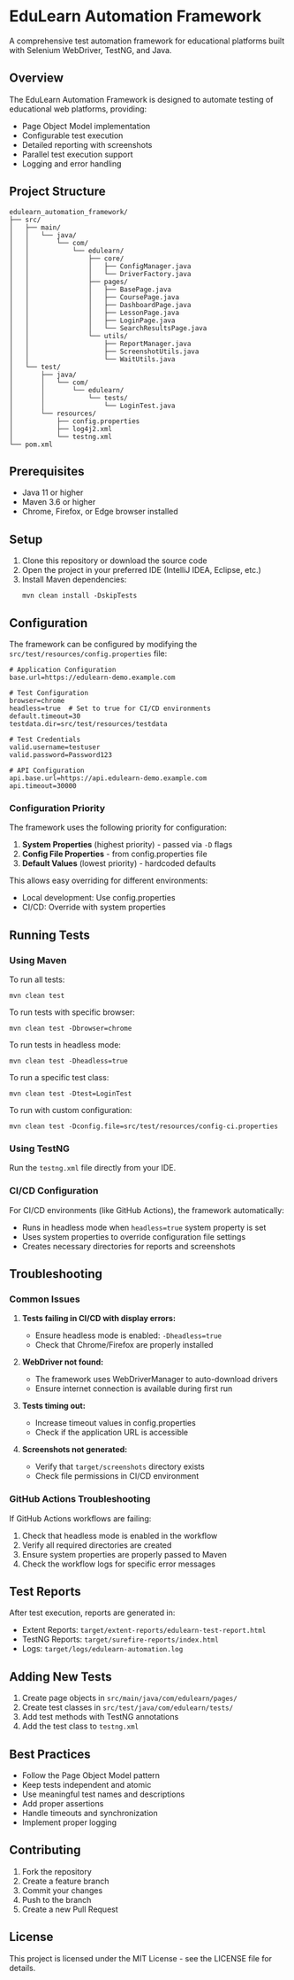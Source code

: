 # EduLearn Automation Framework

A comprehensive test automation framework for educational platforms built with Selenium WebDriver, TestNG, and Java.

## Overview

The EduLearn Automation Framework is designed to automate testing of educational web platforms, providing:

- Page Object Model implementation
- Configurable test execution
- Detailed reporting with screenshots
- Parallel test execution support
- Logging and error handling

## Project Structure

```
edulearn_automation_framework/
├── src/
│   ├── main/
│   │   └── java/
│   │       └── com/
│   │           └── edulearn/
│   │               ├── core/
│   │               │   ├── ConfigManager.java
│   │               │   └── DriverFactory.java
│   │               ├── pages/
│   │               │   ├── BasePage.java
│   │               │   ├── CoursePage.java
│   │               │   ├── DashboardPage.java
│   │               │   ├── LessonPage.java
│   │               │   ├── LoginPage.java
│   │               │   └── SearchResultsPage.java
│   │               └── utils/
│   │                   ├── ReportManager.java
│   │                   ├── ScreenshotUtils.java
│   │                   └── WaitUtils.java
│   └── test/
│       ├── java/
│       │   └── com/
│       │       └── edulearn/
│       │           └── tests/
│       │               └── LoginTest.java
│       └── resources/
│           ├── config.properties
│           ├── log4j2.xml
│           └── testng.xml
└── pom.xml
```

## Prerequisites

- Java 11 or higher
- Maven 3.6 or higher
- Chrome, Firefox, or Edge browser installed

## Setup

1. Clone this repository or download the source code
2. Open the project in your preferred IDE (IntelliJ IDEA, Eclipse, etc.)
3. Install Maven dependencies:
   ```
   mvn clean install -DskipTests
   ```

## Configuration

The framework can be configured by modifying the `src/test/resources/config.properties` file:

```properties
# Application Configuration
base.url=https://edulearn-demo.example.com

# Test Configuration
browser=chrome
headless=true  # Set to true for CI/CD environments
default.timeout=30
testdata.dir=src/test/resources/testdata

# Test Credentials
valid.username=testuser
valid.password=Password123

# API Configuration
api.base.url=https://api.edulearn-demo.example.com
api.timeout=30000
```

### Configuration Priority

The framework uses the following priority for configuration:
1. **System Properties** (highest priority) - passed via `-D` flags
2. **Config File Properties** - from config.properties file
3. **Default Values** (lowest priority) - hardcoded defaults

This allows easy overriding for different environments:
- Local development: Use config.properties
- CI/CD: Override with system properties

## Running Tests

### Using Maven

To run all tests:
```
mvn clean test
```

To run tests with specific browser:
```
mvn clean test -Dbrowser=chrome
```

To run tests in headless mode:
```
mvn clean test -Dheadless=true
```

To run a specific test class:
```
mvn clean test -Dtest=LoginTest
```

To run with custom configuration:
```
mvn clean test -Dconfig.file=src/test/resources/config-ci.properties
```

### Using TestNG

Run the `testng.xml` file directly from your IDE.

### CI/CD Configuration

For CI/CD environments (like GitHub Actions), the framework automatically:
- Runs in headless mode when `headless=true` system property is set
- Uses system properties to override configuration file settings
- Creates necessary directories for reports and screenshots

## Troubleshooting

### Common Issues

1. **Tests failing in CI/CD with display errors:**
   - Ensure headless mode is enabled: `-Dheadless=true`
   - Check that Chrome/Firefox are properly installed

2. **WebDriver not found:**
   - The framework uses WebDriverManager to auto-download drivers
   - Ensure internet connection is available during first run

3. **Tests timing out:**
   - Increase timeout values in config.properties
   - Check if the application URL is accessible

4. **Screenshots not generated:**
   - Verify that `target/screenshots` directory exists
   - Check file permissions in CI/CD environment

### GitHub Actions Troubleshooting

If GitHub Actions workflows are failing:
1. Check that headless mode is enabled in the workflow
2. Verify all required directories are created
3. Ensure system properties are properly passed to Maven
4. Check the workflow logs for specific error messages

## Test Reports

After test execution, reports are generated in:
- Extent Reports: `target/extent-reports/edulearn-test-report.html`
- TestNG Reports: `target/surefire-reports/index.html`
- Logs: `target/logs/edulearn-automation.log`

## Adding New Tests

1. Create page objects in `src/main/java/com/edulearn/pages/`
2. Create test classes in `src/test/java/com/edulearn/tests/`
3. Add test methods with TestNG annotations
4. Add the test class to `testng.xml`

## Best Practices

- Follow the Page Object Model pattern
- Keep tests independent and atomic
- Use meaningful test names and descriptions
- Add proper assertions
- Handle timeouts and synchronization
- Implement proper logging

## Contributing

1. Fork the repository
2. Create a feature branch
3. Commit your changes
4. Push to the branch
5. Create a new Pull Request

## License

This project is licensed under the MIT License - see the LICENSE file for details.
